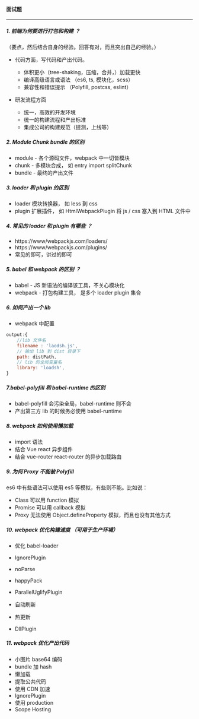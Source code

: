 

#### 面试题

---

##### 1. 前端为何要进行打包和构建 ？

（要点，然后结合自身的经验。回答有对，而且突出自己的经验。）

- 代码方面，写代码和产出代码。

  - 体积更小（tree-shaking，压缩，合并，）加载更快
  - 编译高级语言或语法 （es6, ts, 模块化，scss）
  - 兼容性和错误提示 （Polyfill, postcss, eslint）

- 研发流程方面

  - 统一，高效的开发环境
  - 统一的构建流程和产出标准
  - 集成公司的构建规范（提测，上线等）

  

##### 2. Module Chunk bundle 的区别

-  module - 各个源码文件，webpack 中一切皆模块
- chunk - 多模块合成， 如 entry import splitChunk
- bundle - 最终的产出文件



##### 3. loader 和 plugin 的区别

- loader 模块转换器， 如 less 到 css
- plugin 扩展插件， 如 HtmlWebpackPlugin 将 js / css 塞入到 HTML 文件中



##### 4. 常见的 loader 和 plugin 有哪些 ？

- https://www/webpackjs.com/loaders/
- https://www/webpackjs.com/plugins/
- 常见的即可，讲过的即可



##### 5. babel 和 webpack 的区别 ？

- babel - JS 新语法的编译该工具，不关心模块化
- webpack - 打包构建工具， 是多个 loader plugin 集合



##### 6. 如何产出一个 lib

- webpack 中配置

```js
output:{
    //lib 文件名
    filename : 'laodsh.js',
    // 输出 lib 到 dist 目录下
    path: distPath,
    // lib 的全局变量名
    library: 'loadsh',
}
```



##### 7.babel-polyfill 和 babel-runtime 的区别

-   babel-polyfill 会污染全局，babel-runtime 则不会
- 产出第三方 lib 的时候务必使用 babel-runtime 



##### 8. webpack 如何使用懒加载

- import 语法
- 结合 Vue  react 异步组件
- 结合 vue-router react-router 的异步加载路由



##### 9. 为何 Proxy 不能被 Polyfill

es6 中有些语法可以使用 es5 等模拟，有些则不能。比如说：

- Class 可以用 function 模拟
- Promise 可以用 callback 模拟
- Proxy 无法使用 Object.defineProperty 模拟，而且也没有其他方式



##### 10. webpack 优化构建速度 （可用于生产环境）

- 优化 babel-loader
- IgnorePlugin
- noParse
- happyPack
- ParallelUglifyPlugin



- 自动刷新
- 热更新
- DllPlugin 



##### 11. webpack 优化产出代码

- 小图片 base64 编码
- bundle 加 hash 
- 懒加载
- 提取公共代码
- 使用 CDN 加速 
- IgnorePlugin
- 使用 production
- Scope Hosting




